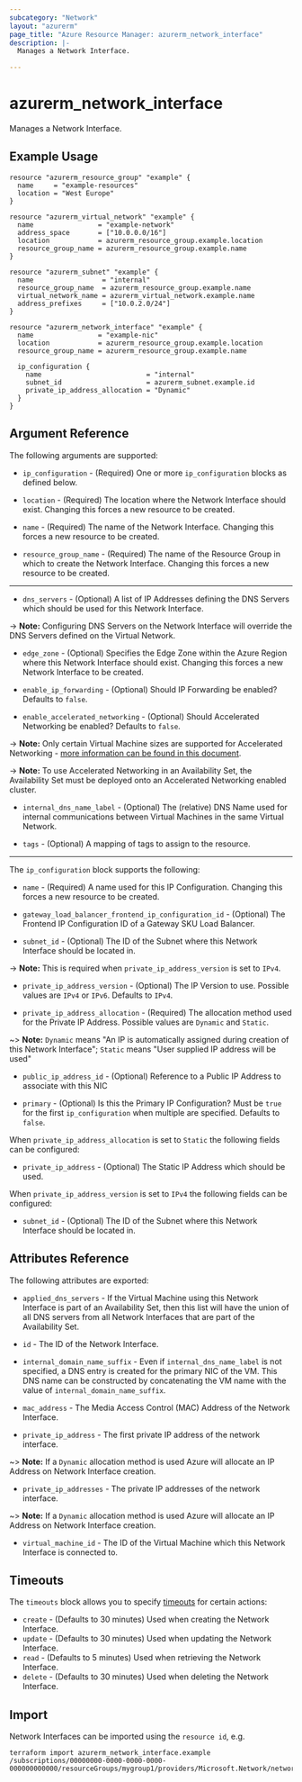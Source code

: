 ```yaml
---
subcategory: "Network"
layout: "azurerm"
page_title: "Azure Resource Manager: azurerm_network_interface"
description: |-
  Manages a Network Interface.

---
```


# azurerm_network_interface

Manages a Network Interface.

## Example Usage

```hcl
resource "azurerm_resource_group" "example" {
  name     = "example-resources"
  location = "West Europe"
}

resource "azurerm_virtual_network" "example" {
  name                = "example-network"
  address_space       = ["10.0.0.0/16"]
  location            = azurerm_resource_group.example.location
  resource_group_name = azurerm_resource_group.example.name
}

resource "azurerm_subnet" "example" {
  name                 = "internal"
  resource_group_name  = azurerm_resource_group.example.name
  virtual_network_name = azurerm_virtual_network.example.name
  address_prefixes     = ["10.0.2.0/24"]
}

resource "azurerm_network_interface" "example" {
  name                = "example-nic"
  location            = azurerm_resource_group.example.location
  resource_group_name = azurerm_resource_group.example.name

  ip_configuration {
    name                          = "internal"
    subnet_id                     = azurerm_subnet.example.id
    private_ip_address_allocation = "Dynamic"
  }
}
```

## Argument Reference

The following arguments are supported:

* `ip_configuration` - (Required) One or more `ip_configuration` blocks as defined below.

* `location` - (Required) The location where the Network Interface should exist. Changing this forces a new resource to be created.

* `name` - (Required) The name of the Network Interface. Changing this forces a new resource to be created. 

* `resource_group_name` - (Required) The name of the Resource Group in which to create the Network Interface. Changing this forces a new resource to be created.

---

* `dns_servers` - (Optional) A list of IP Addresses defining the DNS Servers which should be used for this Network Interface.

-> **Note:** Configuring DNS Servers on the Network Interface will override the DNS Servers defined on the Virtual Network.

* `edge_zone` - (Optional) Specifies the Edge Zone within the Azure Region where this Network Interface should exist. Changing this forces a new Network Interface to be created.

* `enable_ip_forwarding` - (Optional) Should IP Forwarding be enabled? Defaults to `false`.

* `enable_accelerated_networking` - (Optional) Should Accelerated Networking be enabled? Defaults to `false`.

-> **Note:** Only certain Virtual Machine sizes are supported for Accelerated Networking - [more information can be found in this document](https://docs.microsoft.com/azure/virtual-network/create-vm-accelerated-networking-cli).

-> **Note:** To use Accelerated Networking in an Availability Set, the Availability Set must be deployed onto an Accelerated Networking enabled cluster.

* `internal_dns_name_label` - (Optional) The (relative) DNS Name used for internal communications between Virtual Machines in the same Virtual Network.

* `tags` - (Optional) A mapping of tags to assign to the resource.

---

The `ip_configuration` block supports the following:

* `name` - (Required) A name used for this IP Configuration. Changing this forces a new resource to be created.

* `gateway_load_balancer_frontend_ip_configuration_id` - (Optional) The Frontend IP Configuration ID of a Gateway SKU Load Balancer.

* `subnet_id` - (Optional) The ID of the Subnet where this Network Interface should be located in.

-> **Note:** This is required when `private_ip_address_version` is set to `IPv4`.

* `private_ip_address_version` - (Optional) The IP Version to use. Possible values are `IPv4` or `IPv6`. Defaults to `IPv4`.

* `private_ip_address_allocation` - (Required) The allocation method used for the Private IP Address. Possible values are `Dynamic` and `Static`.

~> **Note:** `Dynamic` means "An IP is automatically assigned during creation of this Network Interface"; `Static` means "User supplied IP address will be used"

* `public_ip_address_id` - (Optional) Reference to a Public IP Address to associate with this NIC

* `primary` - (Optional) Is this the Primary IP Configuration? Must be `true` for the first `ip_configuration` when multiple are specified. Defaults to `false`.

When `private_ip_address_allocation` is set to `Static` the following fields can be configured:

* `private_ip_address` - (Optional) The Static IP Address which should be used.

When `private_ip_address_version` is set to `IPv4` the following fields can be configured:

* `subnet_id` - (Optional) The ID of the Subnet where this Network Interface should be located in.

## Attributes Reference

The following attributes are exported:

* `applied_dns_servers` - If the Virtual Machine using this Network Interface is part of an Availability Set, then this list will have the union of all DNS servers from all Network Interfaces that are part of the Availability Set.

* `id` - The ID of the Network Interface.

* `internal_domain_name_suffix` - Even if `internal_dns_name_label` is not specified, a DNS entry is created for the primary NIC of the VM. This DNS name can be constructed by concatenating the VM name with the value of `internal_domain_name_suffix`.

* `mac_address` - The Media Access Control (MAC) Address of the Network Interface.

* `private_ip_address` - The first private IP address of the network interface.

~> **Note:** If a `Dynamic` allocation method is used Azure will allocate an IP Address on Network Interface creation.

* `private_ip_addresses` - The private IP addresses of the network interface.

~> **Note:** If a `Dynamic` allocation method is used Azure will allocate an IP Address on Network Interface creation.

* `virtual_machine_id` - The ID of the Virtual Machine which this Network Interface is connected to.

## Timeouts

The `timeouts` block allows you to specify [timeouts](https://www.terraform.io/language/resources/syntax#operation-timeouts) for certain actions:

* `create` - (Defaults to 30 minutes) Used when creating the Network Interface.
* `update` - (Defaults to 30 minutes) Used when updating the Network Interface.
* `read` - (Defaults to 5 minutes) Used when retrieving the Network Interface.
* `delete` - (Defaults to 30 minutes) Used when deleting the Network Interface.

## Import

Network Interfaces can be imported using the `resource id`, e.g.

```shell
terraform import azurerm_network_interface.example /subscriptions/00000000-0000-0000-0000-000000000000/resourceGroups/mygroup1/providers/Microsoft.Network/networkInterfaces/nic1
```

